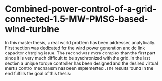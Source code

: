 # Combined-power-control-of-a-grid-connected-1.5-MW-PMSG-based-wind-turbine
In this master thesis, a real world problem has been addressed analytically. First section was dedicated for the wind power generation and dc link capacitor charging issue. The second was more complex than the first part since it is very much difficult to be synchronized with the grid. In the last section a unique torque controller has been designed and the desired virtual inertia control mechanism has been implemented .The results found in the end fulfills the goal of this thesis:
